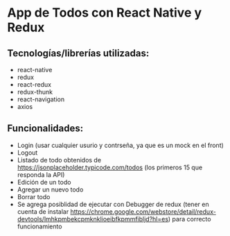 # App de Todos con React Native y Redux

## Tecnologías/librerías utilizadas:
* react-native
* redux
* react-redux
* redux-thunk
* react-navigation
* axios

## Funcionalidades:
* Login (usar cualquier usurio y contrseña, ya que es un mock en el front)
* Logout
* Listado de todo obtenidos de https://jsonplaceholder.typicode.com/todos (los primeros 15 que responda la API)
* Edición de un todo
* Agregar un nuevo todo
* Borrar todo
* Se agrega posiblidad de ejecutar con Debugger de redux (tener en cuenta de instalar https://chrome.google.com/webstore/detail/redux-devtools/lmhkpmbekcpmknklioeibfkpmmfibljd?hl=es) para correcto funcionamiento
